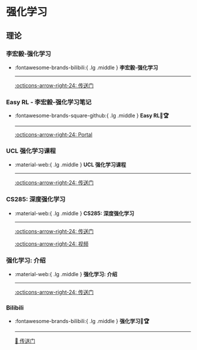 # 强化学习

## 理论

### 李宏毅-强化学习

<div class="grid cards" markdown>

-   :fontawesome-brands-bilibili:{ .lg .middle } __李宏毅-强化学习__ 

    ---

    [:octicons-arrow-right-24: <a href="https://www.bilibili.com/video/BV1XP4y1d7Bk/?spm_id_from=333.337.search-card.all.click&vd_source=5a427660f0337fedc22d4803661d493f" target="_blank"> 传送门 </a>](#)

</div>

### Easy RL - 李宏毅-强化学习笔记

<div class="grid cards" markdown>

-   :fontawesome-brands-square-github:{ .lg .middle } __Easy RL🎯🏆__ 

    ---

    [:octicons-arrow-right-24: <a href="https://datawhalechina.github.io/easy-rl/#/" target="_blank"> Portal </a>](#)

</div>

### UCL 强化学习课程

<div class="grid cards" markdown>

-   :material-web:{ .lg .middle } __UCL 强化学习课程__ 

    ---

    [:octicons-arrow-right-24: <a href="https://www.davidsilver.uk/teaching/" target="_blank"> 传送门 </a>](#)

</div>

### CS285: 深度强化学习

<div class="grid cards" markdown>

-   :material-web:{ .lg .middle } __CS285: 深度强化学习__ 

    ---


    [:octicons-arrow-right-24: <a href="http://rail.eecs.berkeley.edu/deeprlcourse/" target="_blank"> 传送门 </a>](#)

    [:octicons-arrow-right-24: <a href="https://www.youtube.com/playlist?list=PL_iWQOsE6TfX7MaC6C3HcdOf1g337dlC9" target="_blank"> 视频 </a>](#)

</div>

### 强化学习: 介绍

<div class="grid cards" markdown>

-   :material-web:{ .lg .middle } __强化学习: 介绍__ 

    ---

    [:octicons-arrow-right-24: <a href="http://incompleteideas.net/book/RLbook2018.pdf" target="_blank"> 传送门 </a>](#)

</div>

### Bilibili

<div class="grid cards" markdown>

-   :fontawesome-brands-bilibili:{ .lg .middle } __强化学习🎯🏆__ 

    ---

    [🔗 <a href="https://space.bilibili.com/59807853/channel/collectiondetail?sid=908186" target="_blank"> 传送门 </a>](#)

</div>

